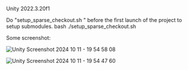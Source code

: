
Unity 2022.3.20f1

Do "setup_sparse_checkout.sh " before the first launch of the project to setup submodules.
	bash 
./setup_sparse_checkout.sh

Some screenshot:

![Unity Screenshot 2024 10 11 - 19 54 58 08](https://github.com/user-attachments/assets/441f941f-001d-4d8f-a6b2-5a4ded25ca05)

![Unity Screenshot 2024 10 11 - 19 54 47 60](https://github.com/user-attachments/assets/a6086b07-e6fc-4b4f-b37d-e1c6a3525523)
